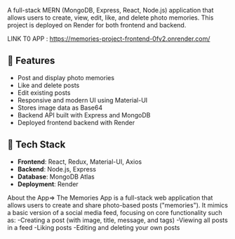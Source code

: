 A full-stack MERN (MongoDB, Express, React, Node.js) application that allows users to create, view, edit, like, and delete photo memories. This project is deployed on Render for both frontend and backend.

LINK T0 APP : https://memories-project-frontend-0fv2.onrender.com/


## 🚀 Features

- Post and display photo memories
- Like and delete posts
- Edit existing posts
- Responsive and modern UI using Material-UI
- Stores image data as Base64
- Backend API built with Express and MongoDB
- Deployed frontend  backend with Render

## 🔧 Tech Stack

- **Frontend**: React, Redux, Material-UI, Axios
- **Backend**: Node.js, Express
- **Database**: MongoDB Atlas
- **Deployment**: Render


About the App=>
The Memories App is a full-stack web application that allows users to create and share photo-based posts ("memories"). It mimics a basic version of a social media feed, focusing on core functionality such as:
-Creating a post (with image, title, message, and tags)
-Viewing all posts in a feed
-Liking posts
-Editing and deleting your own posts
